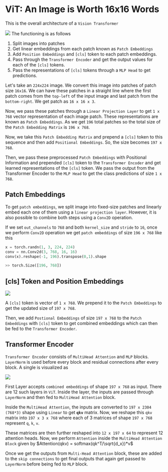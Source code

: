 # ViT: An Image is Worth 16x16 Words
This is the overall architecture of a `Vision Transformer`

<img src="https://amaarora.github.io/images/ViT.png"/>
The functioning is as follows

1. Split images into patches
2. Get linear embeddings from each patch known as `Patch Embeddings`
3. Add `Position Embeddings` and `[cls]` token to each patch embeddings.
4. Pass through the `Transformer Encoder` and get the output values for each of the `[cls]` tokens.
5. Pass the representations of `[cls]` tokens through a `MLP Head` to get predictions.

Let's take an `224x224` image. We convert this image into patches of patch size `16x16`. We can have these patches in a straight line where the first patch comes from the `top-left` of the input image and last patch from the `bottom-right`. We get patch as `16 x 16 x 3`.

Now, we pass these patches through a `Linear Projection Layer` to get `1 x 768` vector representation of each image patch. These representations are known as `Patch Embeddings`. As we get `196` total patches so the total size of the `Patch Embedding Matrix` is `196 x 768`.

Now, we take this `Patch Embedding Matrix` and prepend a `[cls]` token to this sequence and then add `Positional Embeddings`. So, the size becomes `197 x 768`.

Then, we pass these preprocessed `Patch Embeddings` with Positional Information and prepended `[cls]` token to the `Transformer Encoder` and get learned representations of the `[cls]` token. We pass the output from the Transformer Encoder to the `MLP Head` to get the class predictions of size `1 x 768`.

## Patch Embeddings
To get `patch embeddings`, we split image into fixed-size patches and linearly embed each one of them using a `linear projection layer`. However, it is also possible to combine both steps using a `Conv2D` operation.

If we set `out_channels` to `768` and both `kernel_size` and `stride` to `16`, once we perform `Conv2D` operation we get `patch embeddings` of size `196 x 768` like this

```python
x = torch.randn(1, 3, 224, 224)
conv = nn.Conv2d(3, 768, 16, 16)
conv(x).reshape(-1, 196).transpose(0,1).shape

>> torch.Size([196, 768])
```

## [cls] Token and Position Embeddings

<img src="https://amaarora.github.io/images/vit-03.png"/>

A `[cls]` token is vector of `1 x 768`. We prepend it to the `Patch Embeddings` to get the updated size of `197 x 768`.

Then, we add `Postional Embeddings` of size `197 x 768` to the `Patch Embeddings` with `[cls]` token to get combined embeddings which can then be fed to the `Transformer Encoder`.

## Transformer Encoder
`Transformer Encoder` consists of `MultiHead Attention` and `MLP` blocks. `LayerNorm` is used before every block and residual connections after every block. A single is visualized as 

<img src="https://amaarora.github.io/images/vit-07.png"/>

First Layer accepts `combined embeddings` of shape `197 x 768` as input. There are 12 such layers in `ViT`. Inside the layer, the inputs are passed through `LayerNorm` and then fed to `MultiHead Attention` block.

Inside the `MultiHead Attention`, the inputs are converted to `197 x 2304 (768*3)` shape using `Linear` to get <b>`qkv`</b> matrix. Now, we reshape this `qkv` matrix into `197 x 3 x 768` where each of 3 matrices of shape `197 x 768` represent `q`, `k`, `v`. 

These matrices are then further reshaped into `12 x 197 x 64` to represent 12 attention heads. Now, we perform `Attention` inside the `MultiHead Attention Block` given by $Attention(qkv) = softmax(qk^T/\sqrt{d_x})*v$

Once we get the outputs from `Multi-Head Attention` block, these are added to the `skip connections` to get final outputs that again get passed to `LayerNorm` before being fed to `MLP` block.